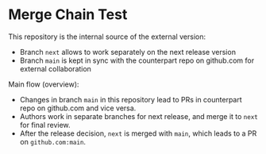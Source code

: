 # Merge Chain Test

This repository is the internal source of the external version:

* Branch `next` allows to work separately on the next release version
* Branch `main` is kept in sync with the counterpart repo on github.com for external collaboration

Main flow (overview):

* Changes in branch `main` in this repository lead to PRs in counterpart repo on github.com and vice versa.
* Authors work in separate branches for next release, and merge it to `next` for final review.
* After the release decision, `next` is merged with `main`, which leads to a PR on `github.com:main`.


